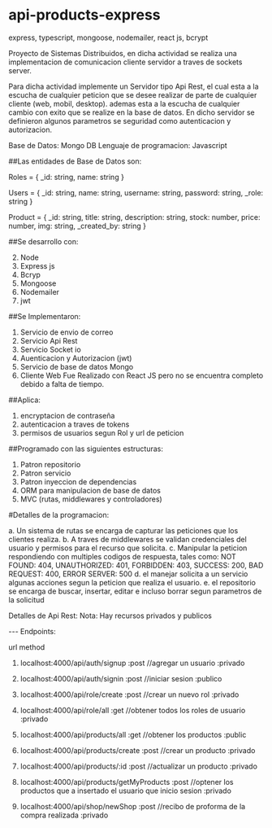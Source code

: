 # api-products-express
express, typescript, mongoose, nodemailer, react js, bcrypt

Proyecto de Sistemas Distribuidos, en dicha actividad se realiza una implementacion de comunicacion cliente servidor a traves de sockets server.

Para dicha actividad implemente un Servidor tipo Api Rest, el cual esta a la escucha de cualquier peticion que se desee realizar de parte de
cualquier cliente (web, mobil, desktop). ademas esta a la escucha de cualquier cambio con exito que se realize en la base de datos. En dicho servidor
se definieron algunos parametros se seguridad como autenticacion y autorizacion.

Base de Datos: Mongo DB
Lenguaje de programacion: Javascript

##Las entidades de Base de Datos son:

Roles = {
  _id: string,
  name: string
}

Users = {
  _id: string,
  name: string,
  username: string,
  password: string,
  _role: string
}

Product = {
  _id: string,
  title: string,
  description: string,
  stock: number,
  price: number,
  img: string,
  _created_by: string
}

##Se desarrollo con:

2. Node
3. Express js
4. Bcryp
5. Mongoose
6. Nodemailer
7. jwt

##Se Implementaron:

1. Servicio de envio de correo  
2. Servicio Api Rest 
3. Servicio Socket io  
4. Auenticacion y Autorizacion (jwt)
5. Servicio de base de datos Mongo
6. Cliente Web Fue Realizado con React JS pero no se encuentra completo debido a falta de tiempo.

##Aplica:
 1. encryptacion de contraseña
 2. autenticacion a traves de tokens
 3. permisos de usuarios segun Rol y url de peticion

##Programado con las siguientes estructuras:
1. Patron repositorio
2. Patron servicio
3. Patron inyeccion de dependencias
4. ORM para manipulacion de base de datos
5. MVC (rutas, middlewares y controladores)


#Detalles de la programacion:

a. Un sistema de rutas se encarga de capturar las peticiones que los clientes realiza.
b. A traves de middlewares se validan credenciales del usuario y permisos para el recurso que solicita.
c. Manipular la peticion respondiendo con multiples codigos de respuesta, tales como:
  NOT FOUND: 404,
  UNAUTHORIZED: 401,
  FORBIDDEN: 403,
  SUCCESS: 200,
  BAD REQUEST: 400,
  ERROR SERVER: 500
d. el manejar solicita a un servicio algunas acciones segun la peticion que realiza el usuario.
e. el repositorio se encarga de buscar, insertar, editar e incluso borrar segun parametros de la solicitud

Detalles de Api Rest:
Nota: Hay recursos privados y publicos

  --- Endpoints:

url                                 method
1. localhost:4000/api/auth/signup      :post   //agregar un usuario          :privado
2. localhost:4000/api/auth/signin      :post   //iniciar sesion              :publico

3. localhost:4000/api/role/create      :post   //crear un nuevo rol          :privado
4. localhost:4000/api/role/all         :get    //obtener todos los roles de usuario  :privado

5. localhost:4000/api/products/all     :get    //obtener los productos     :public
6. localhost:4000/api/products/create  :post   //crear un producto         :privado
7. localhost:4000/api/products/:id     :post   //actualizar un producto    :privado
8. localhost:4000/api/products/getMyProducts   :post //optener los productos que a insertado el usuario que inicio sesion  :privado

9. localhost:4000/api/shop/newShop   :post   //recibo de proforma de la compra realizada :privado    
